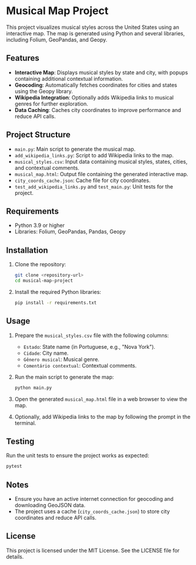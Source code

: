 # Musical Map Project

This project visualizes musical styles across the United States using an interactive map. The map is generated using Python and several libraries, including Folium, GeoPandas, and Geopy.

## Features

- **Interactive Map**: Displays musical styles by state and city, with popups containing additional contextual information.
- **Geocoding**: Automatically fetches coordinates for cities and states using the Geopy library.
- **Wikipedia Integration**: Optionally adds Wikipedia links to musical genres for further exploration.
- **Data Caching**: Caches city coordinates to improve performance and reduce API calls.

## Project Structure

- `main.py`: Main script to generate the musical map.
- `add_wikipedia_links.py`: Script to add Wikipedia links to the map.
- `musical_styles.csv`: Input data containing musical styles, states, cities, and contextual comments.
- `musical_map.html`: Output file containing the generated interactive map.
- `city_coords_cache.json`: Cache file for city coordinates.
- `test_add_wikipedia_links.py` and `test_main.py`: Unit tests for the project.

## Requirements

- Python 3.9 or higher
- Libraries: Folium, GeoPandas, Pandas, Geopy

## Installation

1. Clone the repository:

   ```bash
   git clone <repository-url>
   cd musical-map-project
   ```

2. Install the required Python libraries:

   ```bash
   pip install -r requirements.txt
   ```

## Usage

1. Prepare the `musical_styles.csv` file with the following columns:
   - `Estado`: State name (in Portuguese, e.g., "Nova York").
   - `Cidade`: City name.
   - `Gênero musical`: Musical genre.
   - `Comentário contextual`: Contextual comments.

2. Run the main script to generate the map:

   ```bash
   python main.py
   ```

3. Open the generated `musical_map.html` file in a web browser to view the map.

4. Optionally, add Wikipedia links to the map by following the prompt in the terminal.

## Testing

Run the unit tests to ensure the project works as expected:

```bash
pytest
```

## Notes

- Ensure you have an active internet connection for geocoding and downloading GeoJSON data.
- The project uses a cache (`city_coords_cache.json`) to store city coordinates and reduce API calls.

## License

This project is licensed under the MIT License. See the LICENSE file for details.
